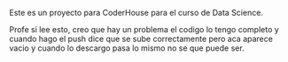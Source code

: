 Este es un proyecto para CoderHouse para el curso de Data Science.

Profe si lee esto, creo que hay un problema el codigo lo tengo completo y cuando hago el push dice que se sube correctamente pero aca
aparece vacio y cuando lo descargo pasa lo mismo no se que puede ser.

